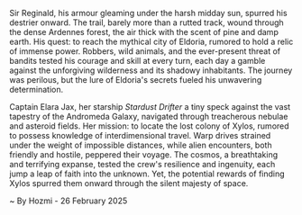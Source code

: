 
Sir Reginald, his armour gleaming under the harsh midday sun, spurred his destrier onward.  The trail, barely more than a rutted track, wound through the dense Ardennes forest, the air thick with the scent of pine and damp earth.  His quest: to reach the mythical city of Eldoria, rumored to hold a relic of immense power.  Robbers, wild animals, and the ever-present threat of bandits tested his courage and skill at every turn, each day a gamble against the unforgiving wilderness and its shadowy inhabitants.  The journey was perilous, but the lure of Eldoria's secrets fueled his unwavering determination.

Captain Elara Jax, her starship *Stardust Drifter* a tiny speck against the vast tapestry of the Andromeda Galaxy, navigated through treacherous nebulae and asteroid fields.  Her mission: to locate the lost colony of Xylos, rumored to possess knowledge of interdimensional travel.  Warp drives strained under the weight of impossible distances, while alien encounters, both friendly and hostile, peppered their voyage.  The cosmos, a breathtaking and terrifying expanse, tested the crew's resilience and ingenuity, each jump a leap of faith into the unknown.  Yet, the potential rewards of finding Xylos spurred them onward through the silent majesty of space.

~ By Hozmi - 26 February 2025
